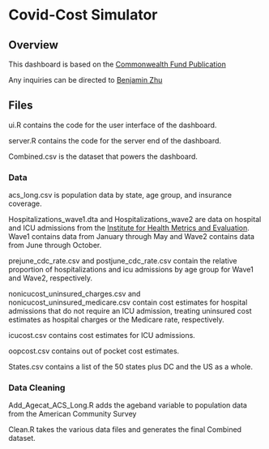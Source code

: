 # Covid-Cost Simulator

## Overview

This dashboard is based on the [Commonwealth Fund Publication](https://www.commonwealthfund.org/blog/2020/who-will-pay-covid-19-hospital-care-looking-payers-across-states)



Any inquiries can be directed to [Benjamin Zhu](mailto:bz22@nyu.edu)


## Files

ui.R contains the code for the user interface of the dashboard.

server.R contains the code for the server end of the dashboard.

Combined.csv is the dataset that powers the dashboard.

### Data

acs_long.csv is population data by state, age group, and insurance coverage.

Hospitalizations_wave1.dta and Hospitalizations_wave2 are data on hospital and ICU admissions from the [Institute for Health Metrics and Evaluation](https://covid19.healthdata.org/global?view=total-deaths&tab=trend). Wave1 contains data from January through May and Wave2 contains data from June through October.

prejune_cdc_rate.csv and postjune_cdc_rate.csv contain the relative proportion of hospitalizations and icu admissions by age group for Wave1 and Wave2, respectively.     

nonicucost_uninsured_charges.csv and nonicucost_uninsured_medicare.csv contain cost estimates for hospital admissions that do not require an ICU admission, treating uninsured cost estimates as hospital charges or the Medicare rate, respectively.

icucost.csv contains cost estimates for ICU admissions.

oopcost.csv contains out of pocket cost estimates.

States.csv contains a list of the 50 states plus DC and the US as a whole.

### Data Cleaning

Add_Agecat_ACS_Long.R adds the ageband variable to population data from the American Community Survey

Clean.R takes the various data files and generates the final Combined dataset.
